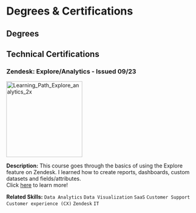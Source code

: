 # Degrees & Certifications
## Degrees
## Technical Certifications
### Zendesk: Explore/Analytics - Issued 09/23
<img width="200" alt="Learning_Path_Explore_analytics_2x" src="https://github.com/yellowBrick01/awardsandcerts/assets/76761559/b7bdb421-2480-4851-9608-b906a946b7f4">

**Description:** This course goes through the basics of using the Explore feature on Zendesk. I learned how to create reports, dashboards, custom datasets and fields/attributes.<br/>
Click [here](https://www.credly.com/badges/146bf82d-0d13-47fd-9bba-ea200ab06ee4/public_url) to learn more!

**Related Skills:** `Data Analytics` `Data Visualization` `SaaS` `Customer Support` `Customer experience (CX)` `Zendesk` `IT` 

